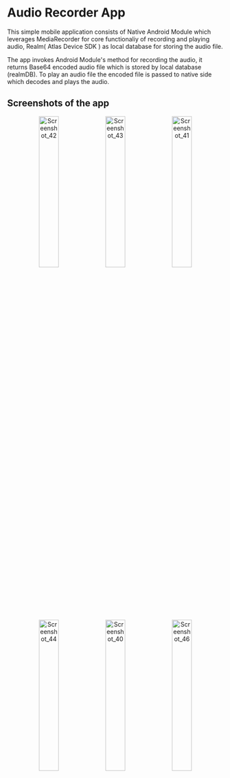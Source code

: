 # Audio Recorder App 

This simple mobile application consists of Native Android Module which leverages MediaRecorder for core functionaliy of recording and playing audio, Realm( Atlas Device SDK ) as local database for storing the audio file. 

The app invokes Android Module's method for recording the audio, it returns Base64 encoded audio file which is stored by local database (realmDB). To play an audio file the encoded file is passed to native side which decodes and plays the audio. 

## Screenshots of the app
<div align="center">
<img width="30%" alt="Screenshot_42" src="https://github.com/Amit250/ToDoReminderApp/assets/58304052/ff0ccf5a-e9da-4524-9339-958220615b1c.png">
<img width="30%" alt="Screenshot_43" src="https://github.com/Amit250/ToDoReminderApp/assets/58304052/409d36a8-9d5b-44ad-b620-bbee08eb6905.png">
<img width="30%" alt="Screenshot_41" src="https://github.com/Amit250/ToDoReminderApp/assets/58304052/6fcaa316-5d41-4214-af23-e6a5c168fff3.png">
</div>

<div align="center">
<img width="30%" alt="Screenshot_44" src="https://github.com/Amit250/ToDoReminderApp/assets/58304052/95b29c60-0165-4b48-ad9d-6bedb5b523a9.png">
<img width="30%" alt="Screenshot_40" src="https://github.com/Amit250/ToDoReminderApp/assets/58304052/71493a35-d8dd-4f89-989b-435efaa1a88d.png">
<img width="30%" alt="Screenshot_46" src="https://github.com/Amit250/ToDoReminderApp/assets/58304052/25f2ac8c-3dde-49b8-89ef-eeaedc70a173">
</div>
